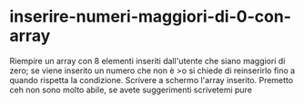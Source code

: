 # inserire-numeri-maggiori-di-0-con-array
Riempire un array con 8 elementi inseriti dall'utente che siano maggiori di zero; se viene inserito un numero che non è >o si chiede di reinserirlo fino a quando rispetta la condizione. Scrivere a schermo l'array inserito.
Premetto ceh non sono molto abile, se avete suggerimenti scrivetemi pure

